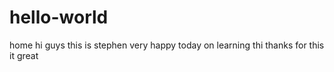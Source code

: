 # hello-world
home
hi guys
this is stephen very happy today on learning thi
thanks for this
it great
